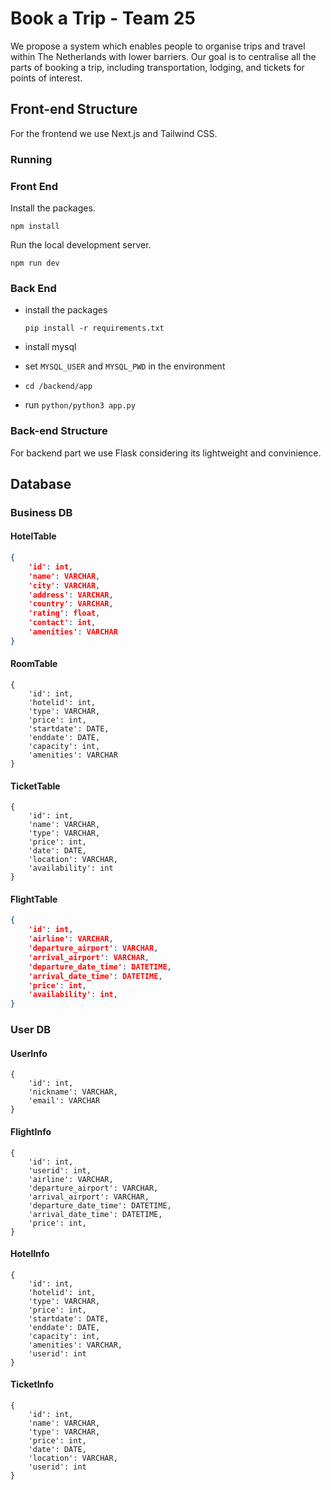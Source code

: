 # Book a Trip - Team 25

We propose a system which enables people to organise trips and travel within The Netherlands with lower barriers. Our goal is to centralise all the parts of booking a trip, including transportation, lodging, and tickets for points of interest.

## Front-end Structure

For the frontend we use Next.js and Tailwind CSS.

### Running

### Front End

Install the packages.

`npm install`

Run the local development server.

`npm run dev`

### Back End

- install the packages

  `pip install -r requirements.txt`

- install mysql

- set `MYSQL_USER` and `MYSQL_PWD` in the environment

- `cd /backend/app`

- run `python/python3 app.py`

### Back-end Structure

For backend part we use Flask considering its lightweight and convinience.

## Database

### Business DB

#### HotelTable

```json
{
    'id': int,
    'name': VARCHAR,
    'city': VARCHAR,
    'address': VARCHAR,
    'country': VARCHAR,
    'rating': float,
    'contact': int,
    'amenities': VARCHAR
}
```

#### RoomTable

```
{
    'id': int,
    'hotelid': int,
    'type': VARCHAR,
    'price': int,
    'startdate': DATE,
    'enddate': DATE,
    'capacity': int,
    'amenities': VARCHAR
}
```

#### TicketTable

```
{
    'id': int,
    'name': VARCHAR,
    'type': VARCHAR,
    'price': int,
    'date': DATE,
    'location': VARCHAR,
    'availability': int
}
```

#### FlightTable

```json
{
    'id': int,
    'airline': VARCHAR,
    'departure_airport': VARCHAR,
    'arrival_airport': VARCHAR,
    'departure_date_time': DATETIME,
    'arrival_date_time': DATETIME,
    'price': int,
    'availability': int,
}
```

### User DB

#### UserInfo

```
{
    'id': int,
    'nickname': VARCHAR,
    'email': VARCHAR
}
```

#### FlightInfo

```
{
    'id': int,
    'userid': int,
    'airline': VARCHAR,
    'departure_airport': VARCHAR,
    'arrival_airport': VARCHAR,
    'departure_date_time': DATETIME,
    'arrival_date_time': DATETIME,
    'price': int,
}
```

#### HotelInfo

```
{
    'id': int,
    'hotelid': int,
    'type': VARCHAR,
    'price': int,
    'startdate': DATE,
    'enddate': DATE,
    'capacity': int,
    'amenities': VARCHAR,
    'userid': int
}
```

#### TicketInfo

```
{
    'id': int,
    'name': VARCHAR,
    'type': VARCHAR,
    'price': int,
    'date': DATE,
    'location': VARCHAR,
    'userid': int
}
```
